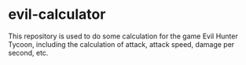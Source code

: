 # evil-calculator
This repository is used to do some calculation for the game Evil Hunter Tycoon, including the calculation of attack, attack speed, damage per second, etc.


